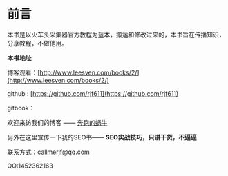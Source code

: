 # 前言

本书是以火车头采集器官方教程为蓝本，搬运和修改过来的，本书旨在传播知识，分享教程，不做他用。

**本书地址**

博客观看：[http://www.leesven.com/books/2/](http://www.leesven.com/books/2/)

github : [https://github.com/rjf611](https://github.com/rjf611)

gitbook：

欢迎来访我们的博客 —— [奔跑的蜗牛](http://www.leesven.com)

另外在这里宣传一下我的SEO书—— **SEO实战技巧，只讲干货，不逼逼**

联系方式：callmerjf@qq.com

QQ:1452362163